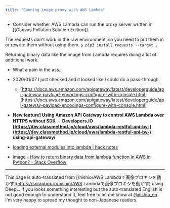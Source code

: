 ```yaml
---
title: "Running image proxy with AWS Lambda"
---
```


- Consider whether AWS Lambda can run the proxy server written in [[Canvas Pollution Solution Edition]].

The requests don't work in the raw environment, so you need to put them in or rewrite them without using them.
`$ pip3 install requests --target .`

Returning binary data like the image from Lambda requires doing a lot of additional work.
- What a pain in the ass...
- 2020/01/07 I just checked and it looked like I could do a pass-through.
    - [https://docs.aws.amazon.com/apigateway/latest/developerguide/api-gateway-payload-encodings-configure-with-console.html](https://docs.aws.amazon.com/apigateway/latest/developerguide/api-gateway-payload-encodings-configure-with-console.html)

- **New feature] Using Amazon API Gateway to control AWS Lambda over HTTPS without SDK ｜ Developers.IO [https://dev.classmethod.jp/cloud/aws/lambda-restful-api-by-](https://dev.classmethod.jp/cloud/aws/lambda-restful-api-by-) using-api-gateway/**
- [loading external modules into lambda | hack notes](https://hacknote.jp/archives/48083/)
- [image - How to return binary data from lambda function in AWS in Python? - Stack Overflow](https://stackoverflow.com/questions/44860486/how-to-return-binary-data-from-lambda-function-in-aws-in-python)

---
This page is auto-translated from [/nishio/AWS Lambdaで画像プロキシを動かす](https://scrapbox.io/nishio/AWS Lambdaで画像プロキシを動かす) using DeepL. If you looks something interesting but the auto-translated English is not good enough to understand it, feel free to let me know at [@nishio_en](https://twitter.com/nishio_en). I'm very happy to spread my thought to non-Japanese readers.